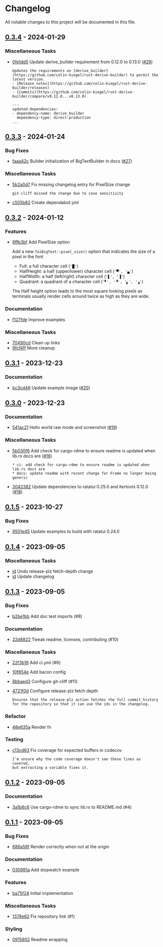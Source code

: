 # Changelog

All notable changes to this project will be documented in this file.

## [0.3.4](https://github.com/joshka/tui-big-text/releases/tag/0.3.4) - 2024-01-29

### Miscellaneous Tasks

- [0fe1dd5](https://github.com/joshka/tui-big-text/commit/0fe1dd5bb2e2d150c2f8874527c3ce3816be8fab)
  Update derive_builder requirement from 0.12.0 to 0.13.0 ([#29](https://github.com/joshka/tui-big-text/pull/29))

  ````text
  Updates the requirements on [derive_builder](https://github.com/colin-kiegel/rust-derive-builder) to permit the latest version.
  - [Release notes](https://github.com/colin-kiegel/rust-derive-builder/releases)
  - [Commits](https://github.com/colin-kiegel/rust-derive-builder/compare/v0.12.0...v0.13.0)

  ---
  updated-dependencies:
  - dependency-name: derive_builder
    dependency-type: direct:production
  ...
  ````

<!-- generated by git-cliff -->

## [0.3.3](https://github.com/joshka/tui-big-text/releases/tag/0.3.3) - 2024-01-24

### Bug Fixes

- [faaa42c](https://github.com/joshka/tui-big-text/commit/faaa42c07e335684922d68c5ec198d5edfd5b80d)
  Builder initialization of BigTextBuilder in docs ([#27](https://github.com/joshka/tui-big-text/pull/27))

### Miscellaneous Tasks

- [5b2a0d7](https://github.com/joshka/tui-big-text/commit/5b2a0d71e956518cb77df7aebcf5691894a36f6a)
  Fix missing changelog entry for PixelSize change

  ````text
  git-cliff missed the change due to case sensitivity
  ````
- [c505b82](https://github.com/joshka/tui-big-text/commit/c505b824c0a1f89c4df4361c6cc70b5b3b2a1d04)
  Create dependabot.yml

<!-- generated by git-cliff -->

## [0.3.2](https://github.com/joshka/tui-big-text/releases/tag/0.3.2) - 2024-01-12

### Features

- [9ffb3bf](https://github.com/joshka/tui-big-text/commit/9ffb3bf11e5405ecb339752b52eeedf3897ed347)
  Add PixelSize option

  Add a new `TuiBigText::pixel_size()` option that indicates the size of a pixel in the font
  - Full: a full character cell (`'█'`)
  - HalfHeight: a half (upper/lower) character cell (`'▀', '▄'`)
  - HalfWidth: a half (left/right) character cell (`'▌', '▐'`)
  - Quadrant: a quadrant of a character cell (`'▘', '▝', '▖', '▗'`)

  The Half height option leads to the most square looking pixels as terminals usually render
  cells around twice as high as they are wide.

### Documentation

- [f127fde](https://github.com/joshka/tui-big-text/commit/f127fde7e945310d77aed010fb2198eecd555dc5)
  Improve examples

### Miscellaneous Tasks

- [70490cd](https://github.com/joshka/tui-big-text/commit/70490cd39380dd06b175e37bf9be2555a1cb1872)
  Clean up links
- [9fcf4ff](https://github.com/joshka/tui-big-text/commit/9fcf4ffbb5ea9e44dad2724ee51f33b22bff6361)
  More cleanup

<!-- generated by git-cliff -->

## [0.3.1](https://github.com/joshka/tui-big-text/releases/tag/0.3.1) - 2023-12-23

### Documentation

- [bc3cd46](https://github.com/joshka/tui-big-text/commit/bc3cd46a8f2e34ae65054b6191e9475d477612c1)
  Update example image ([#20](https://github.com/joshka/tui-big-text/pull/20))

<!-- generated by git-cliff -->

## [0.3.0](https://github.com/joshka/tui-big-text/releases/tag/0.3.0) - 2023-12-23

### Documentation

- [541ac21](https://github.com/joshka/tui-big-text/commit/541ac21d1af72ff7c20425ca96048a369a7f57d2)
  Hello world raw mode and screenshot ([#19](https://github.com/joshka/tui-big-text/pull/19))

### Miscellaneous Tasks

- [5b030f6](https://github.com/joshka/tui-big-text/commit/5b030f6f3c5587e25a38d8e6317d89e58b93050e)
  Add check for cargo-rdme to ensure readme is updated when lib.rs docs are ([#16](https://github.com/joshka/tui-big-text/pull/16))

  ````text
  * ci: add check for cargo-rdme to ensure readme is updated when lib.rs docs are
  * docs: update readme with recent change for Frame no longer being generic
  ````

- [3042382](https://github.com/joshka/tui-big-text/commit/3042382c09177574ca72563c5c99db43af26a815)
  Update dependencies to ratatui 0.25.0 and itertools 0.12.0 ([#18](https://github.com/joshka/tui-big-text/pull/18))

<!-- generated by git-cliff -->

## [0.1.5](https://github.com/joshka/tui-big-text/releases/tag/0.1.5) - 2023-10-27

### Bug Fixes

- [9501e45](https://github.com/joshka/tui-big-text/commit/9501e45ff7835f7f4f17f40f306dd03ec6bbfd0e)
  Update examples to build with ratatui 0.24.0

<!-- generated by git-cliff -->

## [0.1.4](https://github.com/joshka/tui-big-text/releases/tag/0.1.4) - 2023-09-05

### Miscellaneous Tasks

- [id](https://github.com/joshka/tui-big-text/commit/id)
  Undo release-plz fetch-depth change
- [id](https://github.com/joshka/tui-big-text/commit/id)
  Update changelog

<!-- generated by git-cliff -->

## [0.1.3](https://github.com/joshka/tui-big-text/releases/tag/v0.1.3) - 2023-09-05

### Bug Fixes

- [b2be1bb](https://github.com/joshka/tui-big-text/commit/b2be1bb3bd6dbf5b26b0f104f9f26f30b438f813)
  Add doc test imports (#8)

### Documentation

- [22d8822](https://github.com/joshka/tui-big-text/commit/22d88226498d0c4478598931e217773c1b17f0c1)
  Tweak readme, licenses, contributing (#10)

### Miscellaneous Tasks

- [22f3b19](https://github.com/joshka/tui-big-text/commit/22f3b19f5669ab2a779461d426e9f3ab3f9fd6a2)
  Add ci.yml (#6)
- [10f854e](https://github.com/joshka/tui-big-text/commit/10f854ed05cbfefa90cebb57a958e26b7a59d2fd)
  Add bacon config
- [8bbaed3](https://github.com/joshka/tui-big-text/commit/8bbaed356041220d1d48a1a0eb05cfb85c6ead02)
  Configure git-cliff (#11)
- [4721f0d](https://github.com/joshka/tui-big-text/commit/4721f0d2daaa91281ebcf7f82a25e58fcd5aa9da)
  Configure release-plz fetch depth

  ````text
  Ensures that the release-plz action fetches the full commit history
  for the repository so that it can use the ids in the changelog.
  ````

### Refactor

- [48e635a](https://github.com/joshka/tui-big-text/commit/48e635a883bd8dae7f7d942e864361c9f596bd1f)
  Render fn

### Testing

- [c13cd63](https://github.com/joshka/tui-big-text/commit/c13cd636eb3399c7ef26a444cd4277c273911fc7)
  Fix coverage for expected buffers in codecov

  ````text
  I'm unsure why the code coverage doesn't see these lines as covered,
  but extracting a variable fixes it.
  ````

## [0.1.2](https://github.com/joshka/tui-big-text/releases/tag/v0.1.2) - 2023-09-05

### Documentation

- [3a1b8c6](https://github.com/joshka/tui-big-text/commit/3a1b8c60aa424b14b94b47d75c15cc625e800f71)
  Use cargo-rdme to sync lib.rs to README.md (#4)

## [0.1.1](https://github.com/joshka/tui-big-text/releases/tag/v0.1.1) - 2023-09-05

### Bug Fixes

- [686a58f](https://github.com/joshka/tui-big-text/commit/686a58f81fb489f8c30b8f549939a1729dbc72af)
  Render correctly when not at the origin

### Documentation

- [030981a](https://github.com/joshka/tui-big-text/commit/030981ad9398569af082110c740d0cd44b80c2d5)
  Add stopwatch example

### Features

- [ba75f24](https://github.com/joshka/tui-big-text/commit/ba75f24b154ddab7cacd84f4b03d0b1ae65f32c9)
  Initial implementation

### Miscellaneous Tasks

- [1378e62](https://github.com/joshka/tui-big-text/commit/1378e624680f4968f02a0e3a70b36f175a4a0425)
  Fix repository link (#1)

### Styling

- [0915802](https://github.com/joshka/tui-big-text/commit/09158028143300ed07aff10968fcc3dcd122271a)
  Readme wrapping

<!-- generated by git-cliff -->
